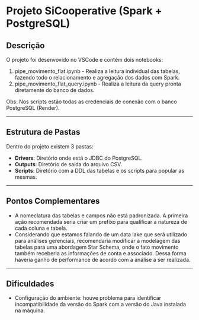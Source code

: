 # Projeto SiCooperative (Spark + PostgreSQL)

## Descrição

O projeto foi desenvovido no VSCode e contém dois notebooks:  

1. pipe_movimento_flat.ipynb - Realiza a leitura individual das tabelas, fazendo todo o relacionamento e agregação dos dados com Spark.  
2. pipe_movimento_flat_query.ipynb - Realiza a leitura da query pronta diretamente do banco de dados.

Obs: Nos scripts estão todas as credenciais de conexão com o banco PostgreSQL (Render).

---

## Estrutura de Pastas

Dentro do projeto existem 3 pastas:

- **Drivers**: Diretório onde está o JDBC do PostgreSQL.  
- **Outputs**: Diretório de saída do arquivo CSV.  
- **Scripts**: Diretório com a DDL das tabelas e os scripts para popular as mesmas.

---

## Pontos Complementares

- A nomeclatura das tabelas e campos não está padronizada. A primeira ação recomendada seria criar um prefixo para qualificar a natureza de cada coluna e tabela.  
- Considerando que estamos falando de um data lake que será utilizado para análises gerenciais, recomendaria modificar a modelagem das tabelas para uma abordagem Star Schema, onde o fato movimento também receberia as informações de conta e associado. Dessa forma haveria ganho de performance de acordo com a análise a ser realizada.

---

## Dificuldades

- Configuração do ambiente: houve problema para identificar incompatibilidade da versão do Spark com a versão do Java instalada na máquina.
